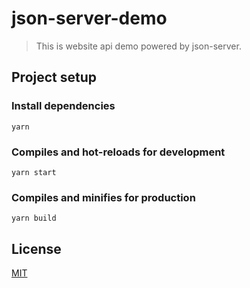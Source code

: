 # json-server-demo

> This is website api demo powered by json-server.

## Project setup

### Install dependencies
```
yarn
```

### Compiles and hot-reloads for development
```
yarn start
```

### Compiles and minifies for production
```
yarn build
```

## License

[MIT](https://davidkoojohn.github.io)
